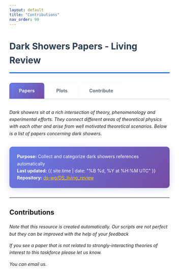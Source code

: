 ```yaml
---
layout: default
title: "Contributions"
nav_order: 99
---
```


<style>
details {
  margin: 20px 0;
  border: 1px solid #e1e4e8;
  border-radius: 6px;
  padding: 0;
}

body {
  font-family: -apple-system, BlinkMacSystemFont, "Segoe UI", Roboto, Helvetica, Arial, sans-serif;
  line-height: 1.6;
}

h1 {
  color: #2c3e50;
  border-bottom: 3px solid #0366d6;
  padding-bottom: 15px;
  margin-bottom: 20px;
}

.site-header {
  display: none;
}

.nav-tabs {
  display: flex;
  gap: 8px;
  margin: 30px 0;
  border-bottom: 2px solid #e1e4e8;
  padding-bottom: 0;
}

.nav-tab {
  padding: 12px 28px;
  font-size: 1.05em;
  font-weight: 600;
  text-decoration: none;
  color: #586069;
  border: 2px solid transparent;
  border-bottom: none;
  border-radius: 8px 8px 0 0;
  transition: all 0.3s;
  background: white;
}

.nav-tab:hover {
  background-color: #f6f8fa;
  border-color: #e1e4e8;
  color: #0366d6;
}

.nav-tab.active {
  background: linear-gradient(135deg, #667eea 0%, #764ba2 100%);
  color: white;
  border-color: transparent;
}

.tab-button {
  background: white;
  border: 2px solid #e1e4e8;
  border-bottom: none;
  padding: 12px 28px;
  font-size: 1.05em;
  font-weight: 600;
  cursor: pointer;
  margin-right: 4px;
  border-radius: 8px 8px 0 0;
  transition: all 0.3s;
}

.tab-button:hover {
  background-color: #f6f8fa;
  border-color: #0366d6;
}

.tab-button.active {
  background-color: #0366d6;
  color: white;
  border-color: #0366d6;
}

summary {
  cursor: pointer;
  font-weight: bold;
  font-size: 1.3em;
  padding: 16px;
  background-color: #f6f8fa;
  border-radius: 6px;
  user-select: none;
  list-style: none;
}

summary {
  cursor: pointer;
  font-weight: 600;
  font-size: 1.15em;
  padding: 18px 20px;
  background: linear-gradient(135deg, #667eea 0%, #764ba2 100%);
  color: white;
  border-radius: 8px;
  user-select: none;
  list-style: none;
  transition: all 0.3s;
}

summary:before {
  content: "▶ ";
  display: inline-block;
  transition: transform 0.2s;
}

details[open] summary:before {
  transform: rotate(90deg);
}

summary:hover {
  transform: translateY(-2px);
  box-shadow: 0 4px 12px rgba(102, 126, 234, 0.4);
}

details[open] summary {
  border-bottom: 2px solid #e1e4e8;
  border-radius: 6px 6px 0 0;
}

.paper-content {
  padding: 16px;
}

.paper-content ul {
  list-style: none;
  padding-left: 0;
  margin: 0;
}

.paper-content li {
  margin-bottom: 12px;
  padding: 14px 16px;
  background: white;
  border: 1px solid #e1e4e8;
  border-left: 4px solid #0366d6;
  border-radius: 6px;
  box-shadow: 0 1px 3px rgba(0,0,0,0.05);
  transition: all 0.2s;
}

.paper-content li:hover {
  box-shadow: 0 2px 8px rgba(0,0,0,0.1);
  border-left-color: #0969da;
  transform: translateX(2px);
}

img {
  max-width: 100%;
  height: auto;
  display: block;
  margin: 20px auto;
  border: 1px solid #ddd;
  border-radius: 4px;
  padding: 5px;
  background: white;
}

.stats-box {
  background: linear-gradient(135deg, #667eea 0%, #764ba2 100%);
  color: white;
  padding: 20px 24px;
  margin: 30px 0;
  border-radius: 10px;
  box-shadow: 0 4px 15px rgba(102, 126, 234, 0.3);
}

.stats-box strong {
  color: #fff;
}

.stats-box a {
  color: #ffd700;
  text-decoration: underline;
}


h2.section-header {
  margin-top: 2em;
  border-bottom: 2px solid #e1e4e8;
  padding-bottom: 10px;
}
</style>

# Dark Showers Papers - Living Review

<nav class="nav-tabs">
  <a href="{{ '/' | relative_url }}" class="nav-tab active"> Papers</a>
  <a href="{{ '/plots' | relative_url }}" class="nav-tab"> Plots</a>
  <a href="{{ '/' | relative_url }}" class="nav-tab"> Contribute</a>
</nav>

*Dark showers sit at a rich intersection of theory, phenomenology and 
experimental efforts. They connect different areas of theoretical physics 
with each other and arise from well motivated theoretical scenarios. 
Below is a list of papers concerning dark showers.*

<div class="stats-box">
<strong>Purpose:</strong> Collect and categorize dark showers references automatically<br>
<strong>Last updated:</strong> {{ site.time | date: "%B %d, %Y at %H:%M UTC" }}<br>
<strong>Repository:</strong> <a href="https://github.com/ds-wg/DS_living_review">ds-wg/DS_living_review</a>
</div>

---
## Contributions
*Note that this resource is created automatically. 
Our scripts are not perfect but they can be improved with 
the help of your feedback*

*If you see a paper that is not related to strongly-interacting theories of interest 
to this taskforce please let us know.* 

*You can email us.*